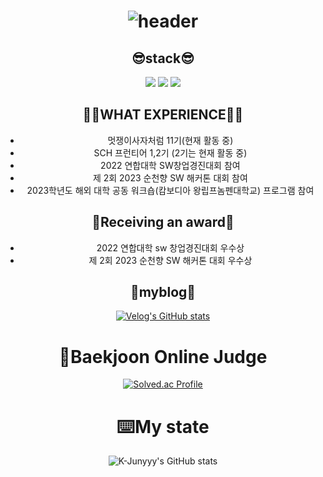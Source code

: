 <div align="center">
  


# ![header](https://capsule-render.vercel.app/api?type=cylinder&color=000000&height=150&section=header&text=BECOMING%20A%20DEVELOPER&fontColor=ffffff&fontSize=70&animation=fadeIn&fontAlignY=55)

## 😎stack😎
<img src="https://img.shields.io/badge/C-A8B9CC?style=for-the-badge&logo=C&logoColor=black">
<img src="https://img.shields.io/badge/Java-FF0000.svg?&style=flat&logo=Java&logoColor=white"/> 
<img src="https://img.shields.io/badge/python-3776AB?style=flat&logo=python&logoColor=white"/>



<!--## 😊WHO AM I😊 -->
 

## 🤷‍♂️WHAT EXPERIENCE🤷‍♂️
* 멋쟁이사자처럼 11기(현재 활동 중)
* SCH 프런티어 1,2기 (2기는 현재 활동 중)
* 2022 연합대학 SW창업경진대회 참여
* 제 2회 2023 순천향 SW 해커톤 대회 참여
* 2023학년도 해외 대학 공동 워크숍(캄보디아 왕립프놈펜대학교) 프로그램 참여

## 🎉Receiving an award🎉
- 2022 연합대학 sw 창업경진대회 우수상
- 제 2회 2023 순천향 SW 해커톤 대회 우수상

## 🌃myblog🌃
[![Velog's GitHub stats](https://velog-readme-stats.vercel.app/api/badge?name=joowon)](https://velog.io/@yjw001205)

# 🚩Baekjoon Online Judge

[![Solved.ac Profile](http://mazassumnida.wtf/api/generate_badge?boj=yjw001205)](https://solved.ac/yjw001205)

# ⌨️My state

![K-Junyyy's GitHub stats](https://github-readme-stats.vercel.app/api?username=morningB&show_icons=true&theme=tokyonight)




<!--
<img src="https://img.shields.io/badge/C%20language-A8B9CC?style=for-the-badge&logo=C&logoColor=black">
                                          여기가 언어 / 색상 코드                    로고

**morningB/morningB** is a ✨ _special_ ✨ repository because its `README.md` (this file) appears on your GitHub profile.

Here are some ideas to get you started:

- 🔭 I’m currently working on ...
- 🌱 I’m currently learning ...
- 👯 I’m looking to collaborate on ...
- 🤔 I’m looking for help with ...
- 💬 Ask me about ...
- 📫 How to reach me: ...
- 😄 Pronouns: ...
- ⚡ Fun fact: ...
-->
</div
